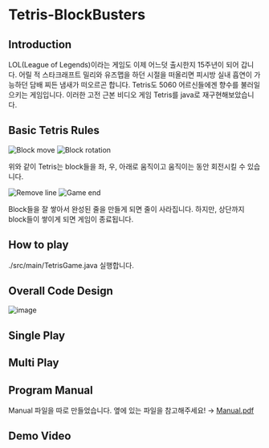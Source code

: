# Tetris-BlockBusters
## Introduction
LOL(League of Legends)이라는 게임도 이제 어느덧 출시한지 15주년이 되어 갑니다. 어릴 적 스타크래프트 밀리와 유즈맵을 하던 시절을 떠올리면 피시방 실내 흡연이 가능하던 담배 찌든 냄새가 떠오르곤 합니다. Tetris도 5060 어르신들에겐 향수를 불러일으키는 게임입니다. 이러한 고전 근본 비디오 게임 Tetris를 java로 재구현해보았습니다.
## Basic Tetris Rules
![Block move](https://github.com/user-attachments/assets/250ebb6f-d26c-4fd0-b0d8-9ccfa56ba1a6)  ![Block rotation](https://github.com/user-attachments/assets/896d595f-5943-49a5-b906-dc6805f7c024)

위와 같이 Tetris는 block들을 좌, 우, 아래로 움직이고 움직이는 동안 회전시킬 수 있습니다.

![Remove line](https://github.com/user-attachments/assets/c7d4b905-1bc3-43ed-bed0-85d20941d04e) ![Game end](https://github.com/user-attachments/assets/c9970eaa-734c-45db-85b4-b65292b36ede)

Block들을 잘 쌓아서 완성된 줄을 만들게 되면 줄이 사라집니다. 하지만, 상단까지 block들이 쌓이게 되면 게임이 종료됩니다.


## How to play
./src/main/TetrisGame.java 실행합니다.

## Overall Code Design
![image](https://github.com/user-attachments/assets/03ff6327-d346-4892-8d04-e11f388f7ea4)

## Single Play

## Multi Play
## Program Manual
Manual 파일을 따로 만들었습니다. 옆에 있는 파일을 참고해주세요! →
[Manual.pdf](https://github.com/user-attachments/files/18059193/Manual.pdf)
## Demo Video
